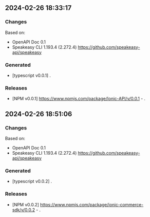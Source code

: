 

## 2024-02-26 18:33:17
### Changes
Based on:
- OpenAPI Doc 0.1 
- Speakeasy CLI 1.193.4 (2.272.4) https://github.com/speakeasy-api/speakeasy
### Generated
- [typescript v0.0.1] .
### Releases
- [NPM v0.0.1] https://www.npmjs.com/package/Ionic-API/v/0.0.1 - .

## 2024-02-26 18:51:06
### Changes
Based on:
- OpenAPI Doc 0.1 
- Speakeasy CLI 1.193.4 (2.272.4) https://github.com/speakeasy-api/speakeasy
### Generated
- [typescript v0.0.2] .
### Releases
- [NPM v0.0.2] https://www.npmjs.com/package/ionic-commerce-sdk/v/0.0.2 - .